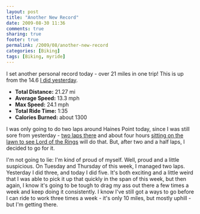 ```yaml
---
layout: post
title: "Another New Record"
date: 2009-08-30 11:36
comments: true
sharing: true
footer: true
permalink: /2009/08/another-new-record
categories: [Biking]
tags: [Biking, myride]
---
```

I set another personal record today - over 21 miles in one trip!  This is up from the 14.6 [I did yesterday](/2009/08/a-slightly-damp-ride.php).

* **Total Distance:** 21.27 mi
* **Average Speed:** 13.3 mph
* **Max Speed:** 24.1 mph
* **Total Ride Time:** 1:35
* **Calories Burned:** about 1300

I was only going to do two laps around Haines Point today, since I was still sore from yesterday - [two laps there](/2009/08/a-slightly-damp-ride.php) and about four hours [sitting on the lawn to see Lord of the Rings](/2009/08/the-two-towers-live.php) will do that.  But, after two and a half laps, I decided to go for it.

I'm not going to lie: I'm kind of proud of myself. Well, proud and a little suspicious.  On Tuesday and Thursday of this week, I managed two laps.  Yesterday I did three, and today I did five.  It's both exciting and a little weird that I was able to pick it up that quickly in the span of this week, but then again, I know it's going to be tough to drag my ass out there a few times a week and keep doing it consistently.  I know I've still got a ways to go before I can ride to work three times a week - it's only 10 miles, but mostly uphill - but I'm getting there.